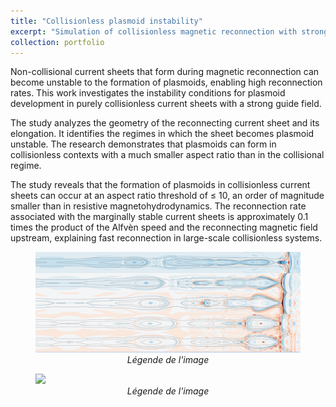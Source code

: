 ```yaml
---
title: "Collisionless plasmoid instability"
excerpt: "Simulation of collisionless magnetic reconnection with strong guide field <br/><img src='/images/plasmoids.png' width='300' height='200'>"
collection: portfolio
---
```



  <p>Non-collisional current sheets that form during magnetic reconnection can become unstable to the formation of plasmoids, enabling high reconnection rates. This work investigates the instability conditions for plasmoid development in purely collisionless current sheets with a strong guide field.</p>

  <p>The study analyzes the geometry of the reconnecting current sheet and its elongation. It identifies the regimes in which the sheet becomes plasmoid unstable. The research demonstrates that plasmoids can form in collisionless contexts with a much smaller aspect ratio than in the collisional regime.</p>

  <p>The study reveals that the formation of plasmoids in collisionless current sheets can occur at an aspect ratio threshold of ≤ 10, an order of magnitude smaller than in resistive magnetohydrodynamics. The reconnection rate associated with the marginally stable current sheets is approximately 0.1 times the product of the Alfvèn speed and the reconnecting magnetic field upstream, explaining fast reconnection in large-scale collisionless systems.</p>

<figure>
  <img src="/images/plasmoids.png" width="600" >
  <figcaption style="text-align: center; font-style: italic;">Légende de l'image</figcaption>
</figure>


<figure>
  <img src="/images/gif.gif" >
  <figcaption style="text-align: center; font-style: italic;">Légende de l'image</figcaption>
</figure>
